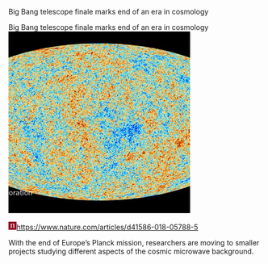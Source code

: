 Big Bang telescope finale marks end of an era in cosmology

Big Bang telescope finale marks end of an era in cosmology
![](../_resources/3325f5531cf69d50e63953f167424567.png)

![](../_resources/9445b44b9ddf0b806a1d044ed5510dad.png)https://www.nature.com/articles/d41586-018-05788-5

With the end of Europe’s Planck mission, researchers are moving to smaller projects studying different aspects of the cosmic microwave background.